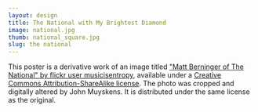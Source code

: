 ```yaml
---
layout: design
title: The National with My Brightest Diamond
image: national.jpg
thumb: national_square.jpg
slug: the national
---
```

This poster is a derivative work of an image titled ["Matt Berninger of The National" by flickr user musicisentropy](https://www.flickr.com/photos/bandfan/4657218996/), available under a [Creative Commons Attribution-ShareAlike license](https://creativecommons.org/licenses/by-sa/2.0/). The photo was cropped and digitally altered by John Muyskens. It is distributed under the same license as the original.
